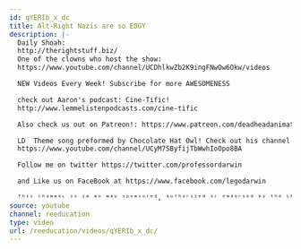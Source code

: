 ```yaml
---
id: qYERIb_x_dc
title: Alt-Right Nazis are so EDGY
description: |-
  Daily Shoah:
  http://therightstuff.biz/
  One of the clowns who host the show:
  https://www.youtube.com/channel/UCDhlkwZb2K9ingFNwOw6Okw/videos

  NEW Videos Every Week! Subscribe for more AWESOMENESS

  check out Aaron's podcast: Cine-Tific!
  http://www.lemmelistenpodcasts.com/cine-tific

  Also check us out on Patreon!: https://www.patreon.com/deadheadanimation

  LD  Theme song preformed by Chocolate Hat Owl! Check out his channel!
  https://www.youtube.com/channel/UCyM7SByfijTbWwhIoOpo8BA

  Follow me on twitter https://twitter.com/professordarwin

  and Like us on FaceBook at https://www.facebook.com/legodarwin

  ᵀʰᶦˢ ᶜʰᵃᶰᶰᵉᶫ ᶦˢ ᶦᶰ ᶰᵒ ʷᵃʸ ˢᵖᵒᶰˢᵒʳᵉᵈ, ᵃᵘᵗʰᵒʳᶦᶻᵉᵈ ᵒʳ ᵉᶰᵈᵒʳˢᵉᵈ ᵇʸ ᵗʰᵉ ᴸᴱᴳᴼ ᶜᵒᵐᵖᵃᶰʸ⋅
source: youtube
channel: reeducation
type: video
url: /reeducation/videos/qYERIb_x_dc/
---
```

